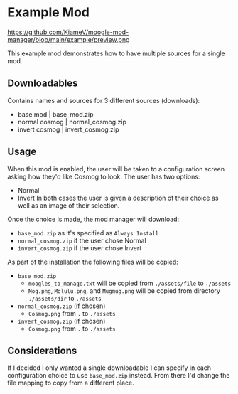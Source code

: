 # Example Mod

https://github.com/KiameV/moogle-mod-manager/blob/main/example/preview.png

This example mod demonstrates how to have multiple sources for a single mod. 

## Downloadables
Contains names and sources for 3 different sources (downloads):
- base mod | base_mod.zip
- normal cosmog | normal_cosmog.zip
- invert cosmog | invert_cosmog.zip

## Usage
When this mod is enabled, the user will be taken to a configuration screen asking how they'd like Cosmog to look. 
The user has two options:
- Normal
- Invert
In both cases the user is given a description of their choice as well as an image of their selection.

Once the choice is made, the mod manager will download:
- `base_mod.zip` as it's specified as `Always Install`
- `normal_cosmog.zip` if the user chose Normal
- `invert_cosmog.zip` if the user chose Invert

As part of the installation the following files will be copied:
- `base_mod.zip`
  - `moogles_to_manage.txt` will be copied from `./assets/file` to `./assets`
  - `Mog.png`, `Molulu.png`, and `Mugmug.png` will be copied from directory `./assets/dir` to `./assets`
- `normal_cosmog.zip` (if chosen)
  - `Cosmog.png` from `.` to `./assets`
- `invert_cosmog.zip` (if chosen)
  - `Cosmog.png` from `.` to `./assets`

## Considerations
If I decided I only wanted a single downloadable I can specify in each configuration choice to use 
`base_mod.zip` instead. From there I'd change the file mapping to copy from a different place.

